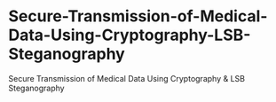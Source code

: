 # Secure-Transmission-of-Medical-Data-Using-Cryptography-LSB-Steganography
Secure Transmission of Medical Data Using Cryptography &amp; LSB Steganography
